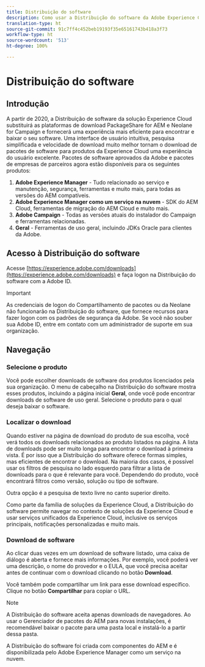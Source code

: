 ```yaml
---
title: Distribuição do software
description: Como usar a Distribuição do software da Adobe Experience Cloud
translation-type: ht
source-git-commit: 91c7ff4c452beb19193f35e65161743b418a3f73
workflow-type: ht
source-wordcount: '513'
ht-degree: 100%

---
```



# Distribuição do software

## Introdução

A partir de 2020, a Distribuição de software da solução Experience Cloud substituirá as plataformas de download PackageShare for AEM e Neolane for Campaign e fornecerá uma experiência mais eficiente para encontrar e baixar o seu software. Uma interface de usuário intuitiva, pesquisa simplificada e velocidade de download muito melhor tornam o download de pacotes de software para produtos da Experience Cloud uma experiência do usuário excelente. Pacotes de software aprovados da Adobe e pacotes de empresas de parceiros agora estão disponíveis para os seguintes produtos:

1. **Adobe Experience Manager** - Tudo relacionado ao serviço e manutenção, segurança, ferramentas e muito mais, para todas as versões do AEM compatíveis.
1. **Adobe Experience Manager como um serviço na nuvem** - SDK do AEM Cloud, ferramentas de migração do AEM Cloud e muito mais.
1. **Adobe Campaign** - Todas as versões atuais do instalador do Campaign e ferramentas relacionadas.
1. **Geral** - Ferramentas de uso geral, incluindo JDKs Oracle para clientes da Adobe.

## Acesso à Distribuição do software

Acesse [https://experience.adobe.com/downloads](https://experience.adobe.com/downloads) e faça logon na Distribuição do software com a Adobe ID.

>[!IMPORTANT]
>
>As credenciais de logon do Compartilhamento de pacotes ou da Neolane não funcionarão na Distribuição do software, que fornece recursos para fazer logon com os padrões de segurança da Adobe. Se você não souber sua Adobe ID, entre em contato com um administrador de suporte em sua organização.

## Navegação

### Selecione o produto

Você pode escolher downloads de software dos produtos licenciados pela sua organização. O menu de cabeçalho na Distribuição do software mostra esses produtos, incluindo a página inicial **Geral**, onde você pode encontrar downloads de software de uso geral. Selecione o produto para o qual deseja baixar o software.

### Localizar o download

Quando estiver na página de download do produto de sua escolha, você verá todos os downloads relacionados ao produto listados na página. A lista de downloads pode ser muito longa para encontrar o download à primeira vista. É por isso que a Distribuição do software oferece formas simples, mas eficientes de encontrar o download. Na maioria dos casos, é possível usar os filtros de pesquisa no lado esquerdo para filtrar a lista de downloads para o que é relevante para você. Dependendo do produto, você encontrará filtros como versão, solução ou tipo de software.

Outra opção é a pesquisa de texto livre no canto superior direito.

Como parte da família de soluções da Experience Cloud, a Distribuição do software permite navegar no contexto de soluções da Experience Cloud e usar serviços unificados da Experience Cloud, inclusive os serviços principais, notificações personalizadas e muito mais.

### Download de software

Ao clicar duas vezes em um download de software listado, uma caixa de diálogo é aberta e fornece mais informações. Por exemplo, você poderá ver uma descrição, o nome do provedor e o EULA, que você precisa aceitar antes de continuar com o download clicando no botão **Download**.

Você também pode compartilhar um link para esse download específico. Clique no botão **Compartilhar** para copiar o URL.

>[!NOTE]
>
>A Distribuição do software aceita apenas downloads de navegadores. Ao usar o Gerenciador de pacotes do AEM para novas instalações, é recomendável baixar o pacote para uma pasta local e instalá-lo a partir dessa pasta.

A Distribuição do software foi criada com componentes do AEM e é disponibilizada pelo Adobe Experience Manager como um serviço na nuvem.
